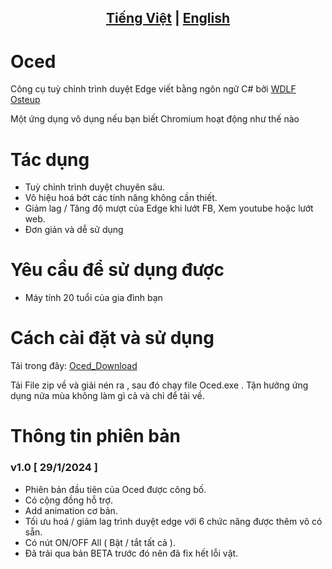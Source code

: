 ## <div align="center"><b><a href="README.md">Tiếng Việt</a> | <a href="README_EN.md">English</a></b></div>

# Oced

Công cụ tuỳ chỉnh trình duyệt Edge viết bằng ngôn ngữ C# bởi [WDLF Osteup](https://www.youtube.com/channel/UCqnb_ntxhhG_js7OdiSGs1A)

Một ứng dụng vô dụng nếu bạn biết Chromium hoạt động như thế nào

# Tác dụng
- Tuỳ chỉnh trình duyệt chuyên sâu.
- Vô hiệu hoá bớt các tính năng không cần thiết.
- Giảm lag / Tăng độ mượt của Edge khi lướt FB, Xem youtube hoặc lướt web.
- Đơn giản và dễ sử dụng

# Yêu cầu để sử dụng được
- Máy tính 20 tuổi của gia đình bạn

# Cách cài đặt và sử dụng
Tải trong đây: [Oced_Download](https://github.com/SiroCandy06/Oced/releases)

Tải File zip về và giải nén ra , sau đó chạy file Oced.exe . Tận hưởng ứng dụng nửa mùa không làm gì cả và chỉ để tải về.


# Thông tin phiên bản
### v1.0 [ 29/1/2024 ]
- Phiên bản đầu tiên của Oced được công bố.
- Có cộng đồng hỗ trợ.
- Add animation cơ bản.
- Tối ưu hoá / giảm lag trình duyệt edge với 6 chức năng được thêm vô có sẵn.
- Có nút ON/OFF All ( Bật / tắt tất cả ).
- Đã trải qua bản BETA trước đó nên đã fix hết lỗi vặt.
